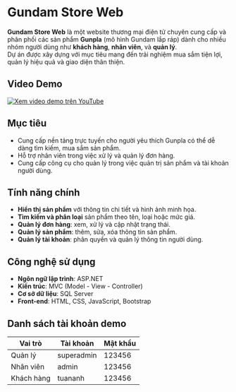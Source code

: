 # Gundam Store Web

**Gundam Store Web** là một website thương mại điện tử chuyên cung cấp và phân phối các sản phẩm **Gunpla** (mô hình Gundam lắp ráp) dành cho nhiều nhóm người dùng như **khách hàng**, **nhân viên**, và **quản lý**.  
Dự án được xây dựng với mục tiêu mang đến trải nghiệm mua sắm tiện lợi, quản lý hiệu quả và giao diện thân thiện.

## Video Demo
[![Xem video demo trên YouTube](https://img.youtube.com/vi/-rpL-1bBtCc/maxresdefault.jpg)](https://www.youtube.com/watch?v=-rpL-1bBtCc)

## Mục tiêu
- Cung cấp nền tảng trực tuyến cho người yêu thích Gunpla có thể dễ dàng tìm kiếm, mua sắm sản phẩm.
- Hỗ trợ nhân viên trong việc xử lý và quản lý đơn hàng.
- Cung cấp công cụ cho quản lý trong việc quản trị sản phẩm và tài khoản người dùng.

## Tính năng chính
- **Hiển thị sản phẩm** với thông tin chi tiết và hình ảnh minh họa.
- **Tìm kiếm và phân loại** sản phẩm theo tên, loại hoặc mức giá.
- **Quản lý đơn hàng**: xem, xử lý và cập nhật trạng thái.
- **Quản lý sản phẩm**: thêm, sửa, xóa thông tin sản phẩm.
- **Quản lý tài khoản**: phân quyền và quản lý thông tin người dùng.

## Công nghệ sử dụng
- **Ngôn ngữ lập trình**: ASP.NET
- **Kiến trúc**: MVC (Model - View - Controller)
- **Cơ sở dữ liệu**: SQL Server  
- **Front-end**: HTML, CSS, JavaScript, Bootstrap

## Danh sách tài khoản demo
| Vai trò     | Tài khoản                 | Mật khẩu  |
|-------------|---------------------------|-----------|
| Quản lý     | superadmin                | 123456    |
| Nhân viên   | admin                     | 123456    |
| Khách hàng  | tuananh                   | 123456    |
